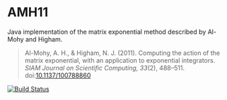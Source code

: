 # AMH11

Java implementation of the matrix exponential method described by Al-Mohy and Higham.

> Al-Mohy, A. H., & Higham, N. J. (2011). Computing the action of the matrix exponential, with an application to exponential integrators. *SIAM Journal on Scientific Computing, 33*(2), 488–511. doi:[10.1137/100788860](http://dx.doi.org/10.1137/100788860)

[![Build Status](https://travis-ci.org/armanbilge/AMH11.svg)](https://travis-ci.org/armanbilge/AMH11)
